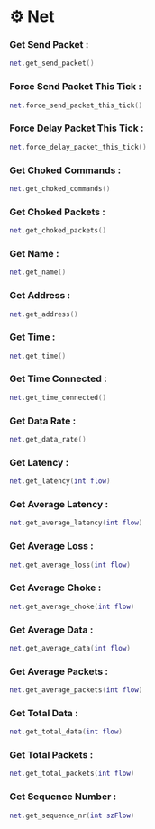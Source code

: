 # ⚙ Net

### Get Send Packet :

```lua
net.get_send_packet()
```

### Force Send Packet This Tick :

```lua
net.force_send_packet_this_tick()
```

### Force Delay Packet This Tick :

```lua
net.force_delay_packet_this_tick()
```

### Get Choked Commands :

```lua
net.get_choked_commands()
```

### Get Choked Packets :

```lua
net.get_choked_packets()
```

### Get Name :

```lua
net.get_name()
```

### Get Address :

```lua
net.get_address()
```

### Get Time :

```lua
net.get_time()
```

### Get Time Connected :

```lua
net.get_time_connected()
```

### Get Data Rate :

```lua
net.get_data_rate()
```

### Get Latency :

```lua
net.get_latency(int flow)
```

### Get Average Latency :

```lua
net.get_average_latency(int flow)
```

### Get Average Loss :

```lua
net.get_average_loss(int flow)
```

### Get Average Choke :

```lua
net.get_average_choke(int flow)
```

### Get Average Data :

```lua
net.get_average_data(int flow)
```

### Get Average Packets :

```lua
net.get_average_packets(int flow)
```

### Get Total Data :

```lua
net.get_total_data(int flow)
```

### Get Total Packets :

```lua
net.get_total_packets(int flow)
```

### Get Sequence Number :

```lua
net.get_sequence_nr(int szFlow)
```
